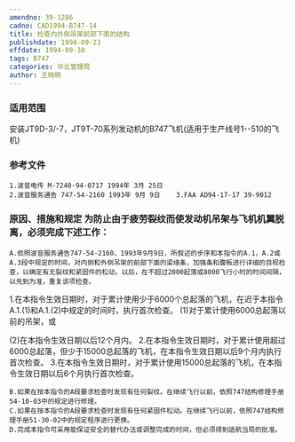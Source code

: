 ```yaml
---
amendno: 39-1286
cadno: CAD1994-B747-14
title: 检查内外侧吊架前部下面的结构
publishdate: 1994-09-23
effdate: 1994-09-30
tags: B747
categories: 华北管理局
author: 王晓明
---
```


### 适用范围 
安装JT9D-3/-7，JT9T-70系列发动机的B747飞机(适用于生产线号1--510的飞机)

### 参考文件
    1.波音电传 M-7240-94-0717 1994年 3月 25日
    2.波音服务通告 747-54-2160 1993年 9月 9日    3.FAA AD94-17-17 39-9012 


### 原因、措施和规定     为防止由于疲劳裂纹而使发动机吊架与飞机机翼脱离，必须完成下述工作： 
    A.依照波音服务通告747-54-2160，1993年9月9日，所叙述的步序和本指令的A.1，A.2或A.3段中规定的时间，对内侧和外侧吊架的前部下面的梁缘条，加强条和腹板进行详细的目视检查，以确定有无裂纹和紧固件的松动。以后，在不超过2000起落或8000飞行小时的时间间隔，以先到为准，重复该项检查。 
1.在本指令生效日期时，对于累计使用少于6000个总起落的飞机，在迟于本指令A.1.(1)和A.1.(2)中规定的时间时，执行首次检查。
 (1)对于累计使用6000总起落以前的吊架，或 
  
(2)在本指令生效日期以后12个月内。 
     2.在本指令生效日期时，对于累计使用超过6000总起落，但少于15000总起落的飞机，在本指令生效日期以后9个月内执行首次检查。 
3.在本指令生效日期时，对于累计使用15000总起落的飞机，在本指令生效日期以后6个月执行首次检查。 

    B.如果在按本指令的A段要求检查时发现有任何裂纹。在继续飞行以前，依照747结构修理手册54-10-03中的规定进行修理。 
    C.如果在按本指令的A段要求检查时发现有任何紧固件松动。在继续飞行以前，依照747结构修理手册51-30-02中的规定程序进行更换。
    D.完成本指令可采用能保证安全的替代办法或调整完成的时间，但必须得到适航当局的批准。

